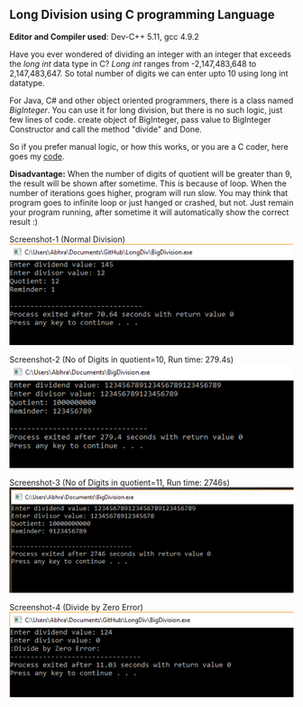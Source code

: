 ## Long Division using C programming Language

**Editor and Compiler used**: Dev-C++ 5.11, gcc 4.9.2

Have you ever wondered of dividing an integer with an integer that exceeds the _long int_ data type in C? 
_Long int_ ranges from -2,147,483,648 to 2,147,483,647. So total number of digits we can enter upto 10 using long int datatype.

For Java, C# and other object oriented programmers, there is a class named _BigInteger_. You can use it for long division, but there is no such logic, just few lines of code. create object of BigInteger, pass value to BigInteger Constructor and call the method "divide" and Done.

So if you prefer manual logic, or how this works, or you are a C coder, here goes my [code](https://github.com/abhra94/LongDiv/blob/master/BigDivision.c). 

**Disadvantage:** When the number of digits of quotient will be greater than 9, the result will be shown after sometime. This is because of loop. When the number of iterations goes higher, program will run slow. You may think that program goes to infinite loop or just hanged or crashed, but not. Just remain your program running, after sometime it will automatically show the correct result :)

Screenshot-1 (Normal Division) <br />
![Normal Division](/Screenshots/division3.png)

Screenshot-2 (No of Digits in quotient=10, Run time: 279.4s)
![No of Digits in quotient=10, Run time: 279.4s](/Screenshots/division.png)

Screenshot-3 (No of Digits in quotient=11, Run time: 2746s)
![No of Digits in quotient=11, Run time: 2746s](/Screenshots/division2.png)

Screenshot-4 (Divide by Zero Error)
![Divide by Zero Error](/Screenshots/division4.png)

